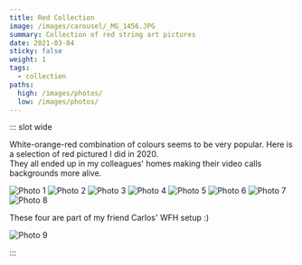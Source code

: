 ```yaml
---
title: Red Collection
image: /images/carousel/_MG_1456.JPG
summary: Collection of red string art pictures
date: 2021-03-04
sticky: false
weight: 1
tags:
  - collection
paths:
  high: /images/photos/
  low: /images/photos/
---
```


::: slot wide

White-orange-red combination of colours seems to be very popular. Here is a selection of red pictured I did in 2020.  
They all ended up in my colleagues' homes making their video calls backgrounds more alive.  

![Photo 1](/images/photos/_MG_1457.JPG#half)
![Photo 2](/images/photos/_MG_1518.JPG#half)
![Photo 3](/images/photos/_MG_1456.JPG#half)
![Photo 4](/images/photos/_MG_1458.JPG#half)
![Photo 5](/images/photos/_MG_1512.JPG#half)
![Photo 6](/images/photos/_MG_1496.JPG#half)
![Photo 7](/images/photos/_MG_1514.JPG#half)
![Photo 8](/images/photos/_MG_1546.JPG#half)

These four are part of my friend Carlos' WFH setup :)

![Photo 9](/images/posts/carlos_background.jpg#half)

:::